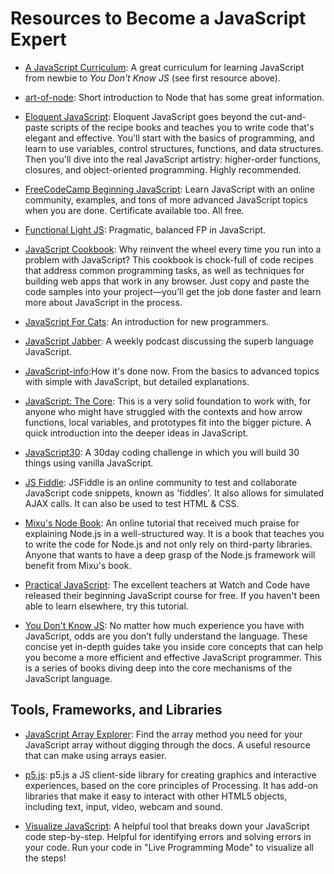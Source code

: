 # Resources to Become a JavaScript Expert

- [A JavaScript Curriculum](https://medium.freecodecamp.org/a-beginners-javascript-study-plan-27f1d698ea5e): A great curriculum for learning JavaScript from newbie to <em>You Don't Know JS</em> (see first resource above).

- [art-of-node](https://github.com/maxogden/art-of-node#the-art-of-node): Short introduction to Node that has some great information.

- [Eloquent JavaScript](https://eloquentjavascript.net/): Eloquent JavaScript goes beyond the cut-and-paste scripts of the recipe books and teaches you to write code that's elegant and effective. You'll start with the basics of programming, and learn to use variables, control structures, functions, and data structures. Then you'll dive into the real JavaScript artistry: higher-order functions, closures, and object-oriented programming. Highly recommended.

- [FreeCodeCamp Beginning JavaScript](https://www.freecodecamp.org/): Learn JavaScript with an online community, examples, and tons of more advanced JavaScript topics when you are done. Certificate available too. All free.

- [Functional Light JS](https://github.com/getify/Functional-Light-JS): Pragmatic, balanced FP in JavaScript.

- [JavaScript Cookbook](https://www.safaribooksonline.com/library/view/javascript-cookbook/9781449390211/): Why reinvent the wheel every time you run into a problem with JavaScript? This cookbook is chock-full of code recipes that address common programming tasks, as well as techniques for building web apps that work in any browser. Just copy and paste the code samples into your project—you’ll get the job done faster and learn more about JavaScript in the process.

- [JavaScript For Cats](http://jsforcats.com/): An introduction for new programmers.

- [JavaScript Jabber](https://devchat.tv/js-jabber/): A weekly podcast discussing the superb language JavaScript.

- [JavaScript-info](http://javascript.info/):How it's done now. From the basics to advanced topics with simple with JavaScript, but detailed explanations.

- [JavaScript: The Core](http://dmitrysoshnikov.com/ecmascript/javascript-the-core-2nd-edition): This is a very solid foundation to work with, for anyone who might have struggled with the contexts and how arrow functions, local variables, and prototypes fit into the bigger picture. A quick introduction into the deeper ideas in JavaScript.

- [JavaScript30](https://javascript30.com/): A 30day coding challenge in which you will build 30 things using vanilla JavaScript.

- [JS Fiddle](https://jsfiddle.net/): JSFiddle is an online community to test and collaborate JavaScript code snippets, known as 'fiddles'. It also allows for simulated AJAX calls. It can also be used to test HTML & CSS.

- [Mixu's Node Book](http://book.mixu.net/node/): An online tutorial that received much praise for explaining Node.js in a well-structured way. It is a book that teaches you to write the code for Node.js and not only rely on third-party libraries. Anyone that wants to have a deep grasp of the Node.js framework will benefit from Mixu's book.

- [Practical JavaScript](https://watchandcode.com/p/practical-javascript): The excellent teachers at Watch and Code have released their beginning JavaScript course for free. If you haven't been able to learn elsewhere, try this tutorial.

- [You Don't Know JS](https://github.com/getify/You-Dont-Know-JS): No matter how much experience you have with JavaScript, odds are you don’t fully understand the language. These concise yet in-depth guides take you inside core concepts that can help you become a more efficient and effective JavaScript programmer. This is a series of books diving deep into the core mechanisms of the JavaScript language.

## Tools, Frameworks, and Libraries

- [JavaScript Array Explorer](https://sdras.github.io/array-explorer/): Find the array method you need for your JavaScript array without digging through the docs. A useful resource that can make using arrays easier.

- [p5.js](https://p5js.org/): p5.js a JS client-side library for creating graphics and interactive experiences, based on the core principles of Processing. It has add-on libraries that make it easy to interact with other HTML5 objects, including text, input, video, webcam and sound.

- [Visualize JavaScript](http://www.pythontutor.com/visualize.html#mode=edit): A helpful tool that breaks down your JavaScript code step-by-step. Helpful for identifying errors and solving errors in your code. Run your code in "Live Programming Mode" to visualize all the steps!
